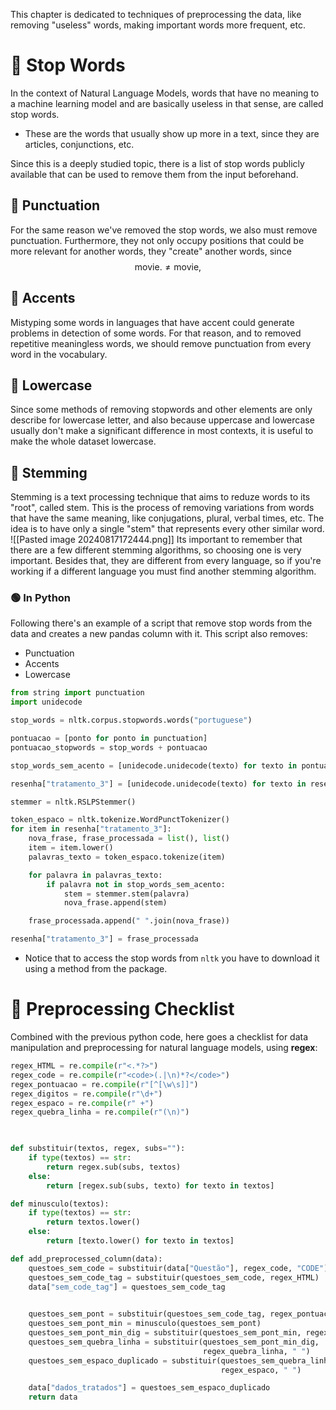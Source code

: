 This chapter is dedicated to techniques of preprocessing the data, like removing "useless" words, making important words more frequent, etc.


# 🔵 Stop Words
In the context of Natural Language Models, words that have no meaning to a machine learning model and are basically useless in that sense, are called stop words. 
- These are the words that usually show up more in a text, since they are articles, conjunctions, etc.

Since this is a deeply studied topic, there is a list of stop words publicly available that can be used to remove them from the input beforehand. 


## 🔷 Punctuation
For the same reason we've removed the stop words, we also must remove punctuation. Furthermore, they not only occupy positions that could be more relevant for another words, they "create" another words, since
$$\text{movie.} \neq \text{movie,}$$
## 🔷 Accents
Mistyping some words in languages that have accent could generate problems in detection of some words. For that reason, and to removed repetitive meaningless words, we should remove punctuation from every word in the vocabulary.  

## 🔷 Lowercase
Since some methods of removing stopwords and other elements are only describe for lowercase letter, and also because uppercase and lowercase usually don't make a significant difference in most contexts, it is useful to make the whole dataset lowercase.


## 🔷 Stemming
Stemming is a text processing technique that aims to reduze words to its "root", called stem. This is the process of removing variations from words that have the same meaning, like conjugations, plural, verbal times, etc. The idea is to have only a single "stem" that represents every other similar word.
![[Pasted image 20240817172444.png]]
Its important to remember that there are a few different stemming algorithms, so choosing one is very important. Besides that, they are different from every language, so if you're working if a different language you must find another stemming algorithm.

### 🟢 In Python
Following there's an example of a script that remove stop words from the data and creates a new pandas column with it. This script also removes:
- Punctuation
- Accents
- Lowercase

```python
from string import punctuation
import unidecode

stop_words = nltk.corpus.stopwords.words("portuguese")

pontuacao = [ponto for ponto in punctuation]
pontuacao_stopwords = stop_words + pontuacao

stop_words_sem_acento = [unidecode.unidecode(texto) for texto in pontuacao_stopwords]

resenha["tratamento_3"] = [unidecode.unidecode(texto) for texto in resenha["tratamento_2"]]

stemmer = nltk.RSLPStemmer()

token_espaco = nltk.tokenize.WordPunctTokenizer()
for item in resenha["tratamento_3"]:
    nova_frase, frase_processada = list(), list()
    item = item.lower()
    palavras_texto = token_espaco.tokenize(item)

    for palavra in palavras_texto:
        if palavra not in stop_words_sem_acento:
			stem = stemmer.stem(palavra)
            nova_frase.append(stem)

    frase_processada.append(" ".join(nova_frase))

resenha["tratamento_3"] = frase_processada
```
- Notice that to access the stop words from `nltk` you have to download it using a method from the package.


# 🔴 Preprocessing Checklist
Combined with the previous python code, here goes a checklist for data manipulation and preprocessing for natural language models, using **regex**:

```python
regex_HTML = re.compile(r"<.*?>")
regex_code = re.compile(r"<code>(.|\n)*?</code>")
regex_pontuacao = re.compile(r"[^[\w\s]]")
regex_digitos = re.compile(r"\d+")
regex_espaco = re.compile(r" +")
regex_quebra_linha = re.compile(r"(\n)")

  

def substituir(textos, regex, subs=""):
    if type(textos) == str:
        return regex.sub(subs, textos)
    else:
        return [regex.sub(subs, texto) for texto in textos]

def minusculo(textos):
    if type(textos) == str:
        return textos.lower()
    else:
        return [texto.lower() for texto in textos]

def add_preprocessed_column(data):
    questoes_sem_code = substituir(data["Questão"], regex_code, "CODE")
    questoes_sem_code_tag = substituir(questoes_sem_code, regex_HTML)
    data["sem_code_tag"] = questoes_sem_code_tag

  
    questoes_sem_pont = substituir(questoes_sem_code_tag, regex_pontuacao)
    questoes_sem_pont_min = minusculo(questoes_sem_pont)
    questoes_sem_pont_min_dig = substituir(questoes_sem_pont_min, regex_digitos)
    questoes_sem_quebra_linha = substituir(questoes_sem_pont_min_dig,
                                           regex_quebra_linha, " ")
    questoes_sem_espaco_duplicado = substituir(questoes_sem_quebra_linha,
                                               regex_espaco, " ")

    data["dados_tratados"] = questoes_sem_espaco_duplicado
    return data
```